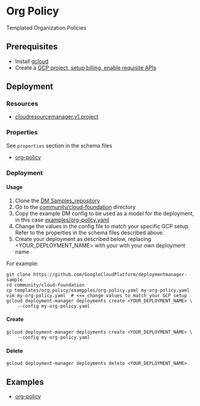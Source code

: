 # Org Policy

Templated Organization Policies

## Prerequisites

- Install [gcloud](https://cloud.google.com/sdk)
- Create a [GCP project, setup billing, enable requisite APIs](../project/README.md)


## Deployment

### Resources

- [cloudresourcemanager.v1.project](https://cloud.google.com/resource-manager/reference/rest/v1/projects/setOrgPolicy)


### Properties

See `properties` section in the schema files

-  [org-policy](org_policy.py.schema)


### Deployment

#### Usage

1. Clone the [DM Samples_repository](https://github.com/GoogleCloudPlatform/deploymentmanager-sample)
2. Go to the [community/cloud-foundation](community/cloud-foundation) directory
3. Copy the example DM config to be used as a model for the deployment, in this case [examples/org-policy.yaml](examples/org-policy.yaml)
4. Change the values in the config file to match your specific GCP setup.
   Refer to the properties in the schema files described above.
5. Create your deployment as described below, replacing <YOUR_DEPLOYMENT_NAME>
   with your with your own deployment name


For example:

```
git clone https://github.com/GoogleCloudPlatform/deploymentmanager-sample
cd community/cloud-foundation
cp templates/org_policy/exampples/org-policy.yaml my-org-policy.yaml
vim my-org-policy.yaml  # <== change values to match your GCP setup
gcloud deployment-manager deployments create <YOUR_DEPLOYMENT_NAME> \
    --config my-org-policy.yaml
```

#### Create

```
gcloud deployment-manager deployments create <YOUR_DEPLOYMENT_NAME> \
    --config my-org-policy.yaml
```


#### Delete

```
gcloud deployment-manager deployments delete <YOUR_DEPLOYMENT_NAME>
```


## Examples

- [org-policy](examples/org-policy.yaml)
